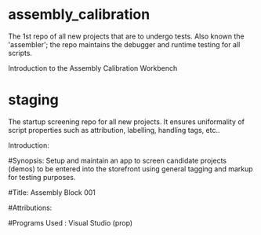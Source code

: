 # assembly_calibration
The 1st repo of all new projects that are to undergo tests. Also known the 'assembler'; 
the repo maintains the debugger and runtime testing for all scripts.

Introduction to the Assembly Calibration Workbench

# staging
The startup screening repo for all new projects. It ensures uniformality of script 
properties such as attribution, labelling, handling tags, etc..

Introduction:

#Synopsis: Setup and maintain an app to screen candidate projects (demos) to be 
entered into the storefront using general tagging and markup for testing purposes.

#Title: Assembly Block 001

#Attributions: 

#Programs Used : Visual Studio (prop)



